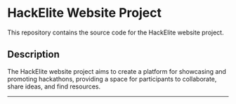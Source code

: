 # HackElite Website Project

This repository contains the source code for the HackElite website project.

## Description

The HackElite website project aims to create a platform for showcasing and promoting hackathons, providing a space for participants to collaborate, share ideas, and find resources.

*************